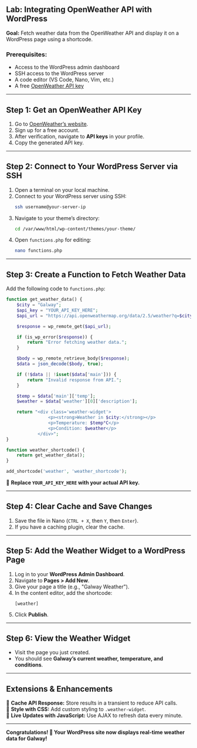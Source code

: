 ## **Lab: Integrating OpenWeather API with WordPress**  
**Goal:** Fetch weather data from the OpenWeather API and display it on a WordPress page using a shortcode.  

### **Prerequisites:**  
- Access to the WordPress admin dashboard  
- SSH access to the WordPress server  
- A code editor (VS Code, Nano, Vim, etc.)  
- A free [OpenWeather API key](https://home.openweathermap.org/users/sign_up)  

---

## **Step 1: Get an OpenWeather API Key**  
1. Go to [OpenWeather’s website](https://home.openweathermap.org/users/sign_up).  
2. Sign up for a free account.  
3. After verification, navigate to **API keys** in your profile.  
4. Copy the generated API key.  

---

## **Step 2: Connect to Your WordPress Server via SSH**  
1. Open a terminal on your local machine.  
2. Connect to your WordPress server using SSH:  
   ```bash
   ssh username@your-server-ip
   ```  
3. Navigate to your theme’s directory:  
   ```bash
   cd /var/www/html/wp-content/themes/your-theme/
   ```  
4. Open `functions.php` for editing:  
   ```bash
   nano functions.php
   ```  

---

## **Step 3: Create a Function to Fetch Weather Data**  
Add the following code to `functions.php`:  

```php
function get_weather_data() {
    $city = "Galway";
    $api_key = "YOUR_API_KEY_HERE";
    $api_url = "https://api.openweathermap.org/data/2.5/weather?q=$city&units=metric&appid=$api_key";

    $response = wp_remote_get($api_url);

    if (is_wp_error($response)) {
        return "Error fetching weather data.";
    }

    $body = wp_remote_retrieve_body($response);
    $data = json_decode($body, true);

    if (!$data || !isset($data['main'])) {
        return "Invalid response from API.";
    }

    $temp = $data['main']['temp'];
    $weather = $data['weather'][0]['description'];

    return "<div class='weather-widget'>
                <p><strong>Weather in $city:</strong></p>
                <p>Temperature: $temp°C</p>
                <p>Condition: $weather</p>
            </div>";
}

function weather_shortcode() {
    return get_weather_data();
}

add_shortcode('weather', 'weather_shortcode');
```

📌 **Replace `YOUR_API_KEY_HERE` with your actual API key.**  

---

## **Step 4: Clear Cache and Save Changes**  
1. Save the file in Nano (`CTRL + X`, then `Y`, then `Enter`).  
2. If you have a caching plugin, clear the cache.  

---

## **Step 5: Add the Weather Widget to a WordPress Page**  
1. Log in to your **WordPress Admin Dashboard**.  
2. Navigate to **Pages > Add New**.  
3. Give your page a title (e.g., "Galway Weather").  
4. In the content editor, add the shortcode:  
   ```
   [weather]
   ```  
5. Click **Publish**.  

---

## **Step 6: View the Weather Widget**  
- Visit the page you just created.  
- You should see **Galway’s current weather, temperature, and conditions**.  

---

## **Extensions & Enhancements**  
🔹 **Cache API Response:** Store results in a transient to reduce API calls.  
🔹 **Style with CSS:** Add custom styling to `.weather-widget`.  
🔹 **Live Updates with JavaScript:** Use AJAX to refresh data every minute.  

---

**Congratulations! 🎉 Your WordPress site now displays real-time weather data for Galway!**
